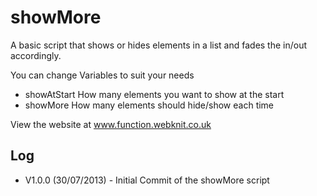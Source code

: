 showMore
===========

A basic script that shows or hides elements in a list and fades the in/out accordingly.

You can change Variables to suit your needs
- showAtStart How many elements you want to show at the start
- showMore How many elements should hide/show each time

View the website at www.function.webknit.co.uk


Log
---

- V1.0.0 (30/07/2013) - Initial Commit of the showMore script





